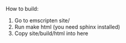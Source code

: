 
How to build:

1. Go to emscripten site/
2. Run make html  (you need sphinx installed)
3. Copy site/build/html into here


